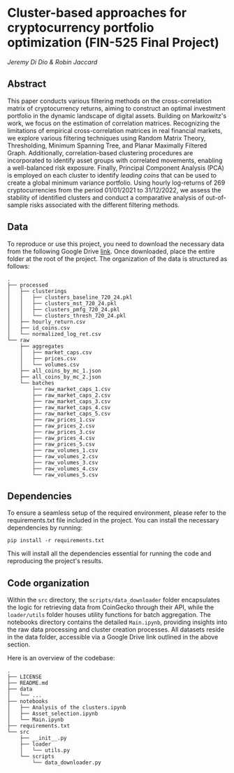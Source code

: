 # Cluster-based approaches for cryptocurrency portfolio optimization (FIN-525 Final Project)
 
*Jeremy Di Dio & Robin Jaccard*

## Abstract

This paper conducts various filtering methods on the cross-correlation matrix of cryptocurrency returns, aiming to construct an optimal investment portfolio in the dynamic landscape of digital assets. Building on Markowitz's work, we focus on the estimation of correlation matrices. Recognizing the limitations of empirical cross-correlation matrices in real financial markets, we explore various filtering techniques using Random Matrix Theory, Thresholding, Minimum Spanning Tree, and Planar Maximally Filtered Graph. Additionally, correlation-based clustering procedures are incorporated to identify asset groups with correlated movements, enabling a well-balanced risk exposure. Finally, Principal Component Analysis (PCA) is employed on each cluster to identify $\textit{leading coins}$ that can be used to create a global minimum variance portfolio. Using hourly log-returns of 269 cryptocurrencies from the period 01/01/2021 to 31/12/2022, we assess the stability of identified clusters and conduct a comparative analysis of out-of-sample risks associated with the different filtering methods.

## Data

To reproduce or use this project, you need to download the necessary data from the following Google Drive [link](https://drive.google.com/drive/folders/1RS8QV8xgJCwM1xmk-p1us-QkBD5quABq?usp=sharing). Once downloaded, place the entire folder at the root of the project. The organization of the data is structured as follows:


```
.
├── processed
│   ├── clusterings
│   │   ├── clusters_baseline_720_24.pkl
│   │   ├── clusters_mst_720_24.pkl
│   │   ├── clusters_pmfg_720_24.pkl
│   │   └── clusters_thresh_720_24.pkl
│   ├── hourly_return.csv
│   ├── id_coins.csv
│   └── normalized_log_ret.csv
└── raw
    ├── aggregates
    │   ├── market_caps.csv
    │   ├── prices.csv
    │   └── volumes.csv
    ├── all_coins_by_mc_1.json
    ├── all_coins_by_mc_2.json
    └── batches
        ├── raw_market_caps_1.csv
        ├── raw_market_caps_2.csv
        ├── raw_market_caps_3.csv
        ├── raw_market_caps_4.csv
        ├── raw_market_caps_5.csv
        ├── raw_prices_1.csv
        ├── raw_prices_2.csv
        ├── raw_prices_3.csv
        ├── raw_prices_4.csv
        ├── raw_prices_5.csv
        ├── raw_volumes_1.csv
        ├── raw_volumes_2.csv
        ├── raw_volumes_3.csv
        ├── raw_volumes_4.csv
        └── raw_volumes_5.csv
```

## Dependencies

To ensure a seamless setup of the required environment, please refer to the requirements.txt file included in the project. You can install the necessary dependencies by running:
```console
pip install -r requirements.txt
```

This will install all the dependencies essential for running the code and reproducing the project's results.

## Code organization

Within the ```src``` directory, the ```scripts/data_downloader``` folder encapsulates the logic for retrieving data from CoinGecko through their API, while the ```loader/utils``` folder houses utility functions for batch aggregation. The notebooks directory contains the detailed ```Main.ipynb```, providing insights into the raw data processing and cluster creation processes. All datasets reside in the data folder, accessible via a Google Drive link outlined in the above section.

Here is an overview of the codebase:

```
.
├── LICENSE
├── README.md
├── data
│   └── ...
├── notebooks
│   ├── Analysis of the clusters.ipynb
│   ├── Asset_selection.ipynb
│   └── Main.ipynb
├── requirements.txt
└── src
    ├── __init__.py
    ├── loader
    │   └── utils.py
    └── scripts
        └── data_downloader.py
```





